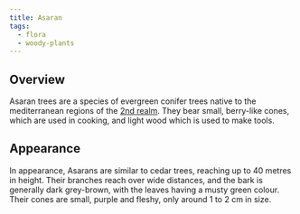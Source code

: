 ```yaml
---
title: Asaran
tags:
  - flora
  - woody-plants
---
```

## Overview
Asaran trees are a species of evergreen conifer trees native to the mediterranean regions of the [2nd realm](lore/2nd-realm.md). They bear small, berry-like cones, which are used in cooking, and light wood which is used to make tools.
## Appearance
In appearance, Asarans are similar to cedar trees, reaching up to 40 metres in height. Their branches reach over wide distances, and the bark is generally dark grey-brown, with the leaves having a musty green colour. Their cones are small, purple and fleshy, only around 1 to 2 cm in size.